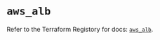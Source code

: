 # `aws_alb`

Refer to the Terraform Registory for docs: [`aws_alb`](https://registry.terraform.io/providers/hashicorp/aws/5.27.0/docs/resources/alb).
